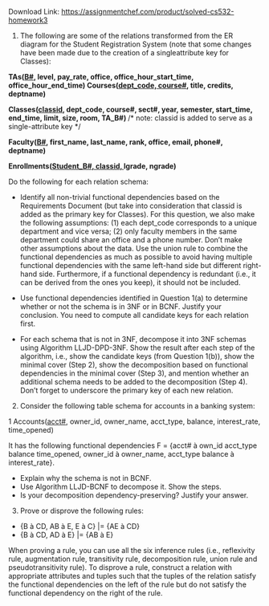 Download Link: https://assignmentchef.com/product/solved-cs532-homework3
<br>
<ol>

 <li>The following are some of the relations transformed from the ER diagram for the Student Registration System (note that some changes have been made due to the creation of a singleattribute key for Classes):</li>

</ol>

<strong>TAs(<u>B#</u>, level, pay_rate, office, office_hour_start_time, office_hour_end_time) Courses(<u>dept_code, course#</u>, title, credits, deptname) </strong>

<strong>Classes(<u>classid</u>, dept_code, course#, sect#, year, semester, start_time, end_time, limit, size, room, TA_B#) </strong>/* note: classid is added to serve as a single-attribute key */

<strong>Faculty(<u>B#</u>, first_name, last_name, rank, office, email, phone#, deptname) </strong>

<strong>            Enrollments(<u>Student_B#, classid, </u>lgrade, ngrade) </strong>

<strong>            </strong>

Do the following for each relation schema:

<ul>

 <li>Identify all non-trivial functional dependencies based on the Requirements Document (but take into consideration that classid is added as the primary key for Classes). For this question, we also make the following assumptions: (1) each dept_code corresponds to a unique department and vice versa; (2) only faculty members in the same department could share an office and a phone number. Don’t make other assumptions about the data. Use the union rule to combine the functional dependencies as much as possible to avoid having multiple functional dependencies with the same left-hand side but different right-hand side. Furthermore, if a functional dependency is redundant (i.e., it can be derived from the ones you keep), it should not be included.</li>

</ul>




<ul>

 <li> Use functional dependencies identified in Question 1(a) to determine whether or not the schema is in 3NF or in BCNF. Justify your conclusion. You need to compute all candidate keys for each relation first.</li>

</ul>




<ul>

 <li>For each schema that is not in 3NF, decompose it into 3NF schemas using Algorithm LLJD-DPD-3NF. Show the result after each step of the algorithm, i.e., show the candidate keys (from Question 1(b)), show the minimal cover (Step 2), show the decomposition based on functional dependencies in the minimal cover (Step 3), and mention whether an additional schema needs to be added to the decomposition (Step 4). Don’t forget to underscore the primary key of each new relation.</li>

</ul>

<ol start="2">

 <li>Consider the following table schema for accounts in a banking system:</li>

</ol>

1 Accounts(<u>acct#</u>, owner_id, owner_name, acct_type, balance, interest_rate, time_opened)

It has the following functional dependencies F = {acct# à own_id acct_type balance time_opened, owner_id à owner_name, acct_type balance à interest_rate}.

<ul>

 <li> Explain why the schema is not in BCNF.</li>

 <li> Use Algorithm LLJD-BCNF to decompose it. Show the steps.</li>

 <li> Is your decomposition dependency-preserving? Justify your answer.</li>

</ul>

<ol start="3">

 <li> Prove or disprove the following rules:</li>

</ol>

<ul>

 <li>{B à CD, AB à E, E à C} |= {AE à CD}</li>

 <li>{B à CD, AD à E} |= {AB à E}</li>

</ul>

When proving a rule, you can use all the six inference rules (i.e., reflexivity rule, augmentation rule, transitivity rule, decomposition rule, union rule and pseudotransitivity rule). To disprove a rule, construct a relation with appropriate attributes and tuples such that the tuples of the relation satisfy the functional dependencies on the left of the rule but do not satisfy the functional dependency on the right of the rule.


